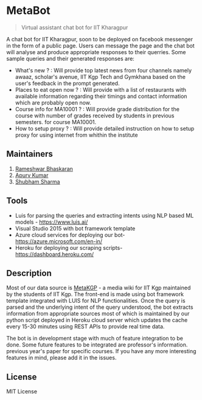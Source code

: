 # MetaBot
> Virtual assistant chat bot for IIT Kharagpur

A chat bot for IIT Kharagpur, soon to be deployed on facebook messenger in the form of a public page. Users can message the page
and the chat bot will analyse and produce appropriate responses to their querries. Some sample queries and their generated responses are:
- What's new ?  : Will provide top latest news from four channels namely awaaz, scholar's avenue, IIT Kgp Tech and Gymkhana based
on the user's feedback in the prompt generated.
- Places to eat open now ?  : Will provide with a list of restaurants with available information regarding their timings and contact information
which are probably open now.
- Course info for MA10001 ? : Will provide grade distribution for the course with number of grades received by students in previous semesters.
for course MA10001.
- How to setup proxy ? : Will provide detailed instruction on how to setup proxy for using internet from whithin the institute

## Maintainers

1. [Rameshwar Bhaskaran](https://github.com/zorroblue)
2. [Apurv Kumar](https://github.com/apurv1205)
3. [Shubham Sharma](https://github.com/shubham4060)

## Tools

- Luis for parsing the queries and extracting intents using NLP based ML models - https://www.luis.ai/
- Visual Studio 2015 with bot framework template
- Azure cloud services for deploying our bot- https://azure.microsoft.com/en-in/
- Heroku for deploying our scraping scripts- https://dashboard.heroku.com/

## Description

Most of our data source is [MetaKGP](https://wiki.metakgp.org/w/Main_Page) - a media wiki for IIT Kgp maintained by the students of IIT Kgp.
The front-end is made using bot framework template integrated with LUIS for NLP functionalities. Once the query is parsed and
the underlying intent of the query understood, the bot extracts information from appropriate sources most of which is maintained by
our python script deployed in Heroku cloud server which updates the cache every 15-30 minutes using REST APIs to provide real time data.

The bot is in development stage with much of feature integration to be done. Some future features to be integrated are professor's information.
previous year's paper for specific courses. If you have any more interesting features in mind, please add it in the issues.


## License

MIT License

